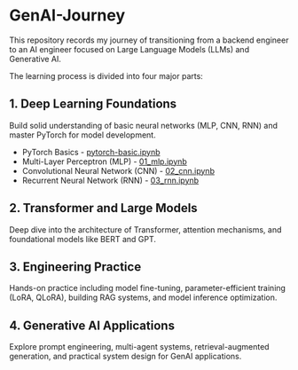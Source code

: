 # GenAI-Journey
This repository records my journey of transitioning from a backend engineer to an AI engineer focused on Large Language Models (LLMs) and Generative AI.

The learning process is divided into four major parts:

## 1. Deep Learning Foundations

Build solid understanding of basic neural networks (MLP, CNN, RNN) and master PyTorch for model development.

- PyTorch Basics - [pytorch-basic.ipynb](notebooks/deep_learning/pytorch-basic.ipynb)
- Multi-Layer Perceptron (MLP) - [01_mlp.ipynb](notebooks/deep_learning/01_mlp.ipynb)
- Convolutional Neural Network (CNN) - [02_cnn.ipynb](notebooks/deep_learning/02_cnn.ipynb)
- Recurrent Neural Network (RNN) - [03_rnn.ipynb](notebooks/deep_learning/03_rnn.ipynb)

## 2. Transformer and Large Models

Deep dive into the architecture of Transformer, attention mechanisms, and foundational models like BERT and GPT.

## 3. Engineering Practice

Hands-on practice including model fine-tuning, parameter-efficient training (LoRA, QLoRA), building RAG systems, and model inference optimization.

## 4. Generative AI Applications

Explore prompt engineering, multi-agent systems, retrieval-augmented generation, and practical system design for GenAI applications.


